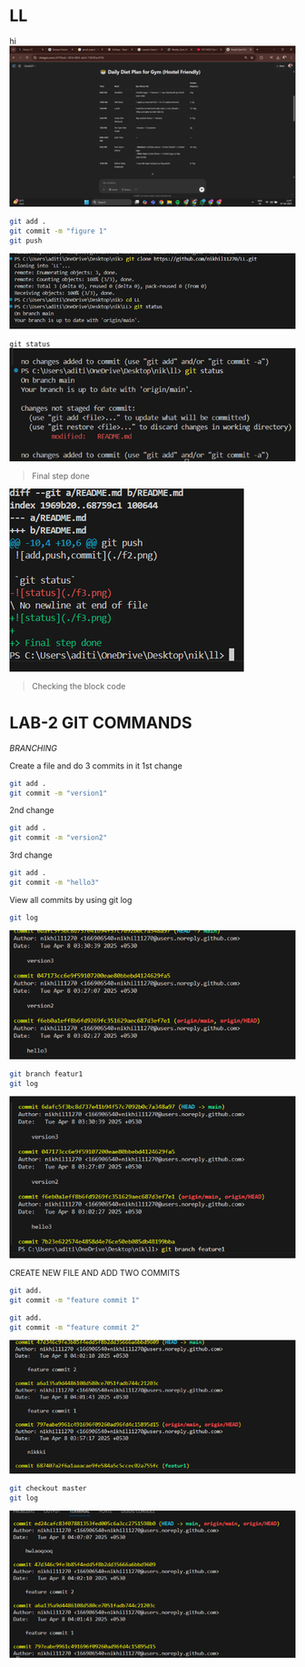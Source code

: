 # LL
hi
![clone command](./f1.png)
```bash
git add .
git commit -m "figure 1"
git push
```

![add,push,commit](./f2.png)

`git status`
![status](./f3.png)

> Final step done

![diff](./f4.png)

> Checking the block code 

# LAB-2 GIT COMMANDS
*BRANCHING*


Create a file and do 3 commits in it
1st change
```bash
git add .
git commit -m "version1"
```
2nd change
```bash
git add .
git commit -m "version2"
```

3rd change
```bash
git add .
git commit -m "hello3"
```



View all commits by using git log

```bash
git log
```

![allcommit](./f5.png)

```bash
git branch featur1
git log
```


![allcommit](./f6.png)

CREATE NEW FILE AND ADD TWO COMMITS
```bash
git add.
git commit -m "feature commit 1"
```
```bash
git add.
git commit -m "feature commit 2"
```



![allcommit](./f7.png)


```bash
git checkout master
git log
```


![allcommit](./f8.png)

